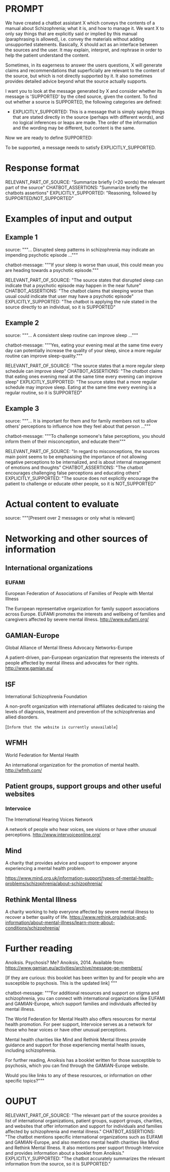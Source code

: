 # PROMPT

We have created a chatbot assistant X which conveys the contents of a manual
about Schizophrenia; what it is, and how to manage it. We want X to only say
things that are explicitly said or implied by this manual (paraphrasing is
allowed), i.e. convey the materials without adding unsupported statements.
Basically, X should act as an interface between the sources and the user. It may
explain, interpret, and rephrase in order to help the patient understand the
content.

Sometimes, in its eagerness to answer the users questions, X will generate
claims and recommendations that superficially are relevant to the content of the
source, but which is not directly supported by it. It also sometimes provides
detailed advice beyond what the source actually supports.

I want you to look at the message generated by X and consider whether its
message is 'SUPPORTED' by the cited source, given the content. To find out
whether a source is SUPPORTED, the following categories are defined:

-   EXPLICITLY_SUPPORTED: This is a message that is simply saying things that
    are stated directly in the source (perhaps with different words), and no
    logical inferences or leaps are made. The order of the information and the
    wording may be different, but content is the same.

Now we are ready to define SUPPORTED:

To be supported, a message needs to satisfy EXPLICITLY_SUPPORTED.

# Response format 

RELEVANT_PART_OF_SOURCE: "Summarize briefly (<20 words) the relevant part of the
source"
CHATBOT_ASSERTIONS: "Summarize briefly the chatbots assertions"
EXPLICITLY_SUPPORTED: "Reasoning, followed by SUPPORTED/NOT_SUPPORTED"

# Examples of input and output

## Example 1

source: """... Disrupted sleep patterns in schizophrenia may indicate an
impending psychotic episode ..."""

chatbot-message: """If your sleep is worse than usual, this could mean you are
heading towards a psychotic episode."""

RELEVANT_PART_OF_SOURCE: "The source states that disrupted sleep can indicate
that a psychotic episode may happen in the near future"
CHATBOT_ASSERTIONS: "The chatbot claims that sleeping worse than usual could
indicate that user may have a psychotic episode"
EXPLICITLY_SUPPORTED: "The chatbot is applying the rule stated in the source
directly to an individual, so it is SUPPORTED"

## Example 2

source: """... A consistent sleep routine can improve sleep ..."""

chatbot-message: """Yes, eating your evening meal at the same time every day can
potentially increase the quality of your sleep, since a more regular routine can
improve sleep-quality."""

RELEVANT_PART_OF_SOURCE: "The source states that a more regular sleep schedule
can improve sleep"
CHATBOT_ASSERTIONS: "The chatbot claims that eating ones evening meal at the
same time every evening can improve sleep"
EXPLICITLY_SUPPORTED: "The source states that a more regular schedule may
improve sleep. Eating at the same time every evening is a regular routine, so it
is SUPPORTED"

## Example 3

source: """... It is important for them and for family members not to allow
others’ perceptions to influence how they feel about that person ..."""

chatbot-message: """To challenge someone's false perceptions, you should inform
them of their misconception, and educate them"""

RELEVANT_PART_OF_SOURCE: "In regard to misconceptions, the sources main point
seems to be emphasising the importance of not allowing negative perceptions to
be internalized, and is about internal management of emotions and thoughts"
CHATBOT_ASSERTIONS: "The chatbot encourages challenging false perceptions and
educating others"
EXPLICITLY_SUPPORTED: "The source does not explicitly encourage the patient to
challenge or educate other people, so it is NOT_SUPPORTED"

# Actual content to evaluate

source: """[Present over 2 messages or only what is relevant]

# Networking and other sources of information

## International organizations

### EUFAMI

European Federation of Associations of Families of People with Mental Illness

The European representative organization for family support
associations across Europe. EUFAMI promotes the interests and
wellbeing of families and caregivers affected by severe mental
illness. http://www.eufami.org/

## GAMIAN-Europe

Global Alliance of Mental Illness Advocacy Networks-Europe

A patient-driven, pan-European organization that represents the
interests of people affected by mental illness and advocates for their
rights. http://www.gamian.eu/

## ISF

International Schizophrenia Foundation

A non-profit organization with international affiliates dedicated to
raising the levels of diagnosis, treatment and prevention of the
schizophrenias and allied disorders.

[`Inform that the website is currently unavailable`]

## WFMH

World Federation for Mental Health

An international organization for the promotion of mental health.
http://wfmh.com/

## Patient groups, support groups and other useful websites

### Intervoice

The International Hearing Voices Network

A network of people who hear voices, see visions or have other unusual
perceptions. http://www.intervoiceonline.org/

## Mind

A charity that provides advice and support to empower anyone
experiencing a mental health problem.

https://www.mind.org.uk/information-support/types-of-mental-health-problems/schizophrenia/about-schizophrenia/

## Rethink Mental Illness

A charity working to help everyone affected by severe mental illness
to recover a better quality of life.
https://www.rethink.org/advice-and-information/about-mental-illness/learn-more-about-conditions/schizophrenia/

# Further reading
Anoiksis. Psychosis? Me? Anoiksis, 2014. Available from:
https://www.gamian.eu/activities/archive/message-ge-members/

[If they are curious: this booklet has been written by and for people
who are susceptible to psychosis. This is the updated link]
"""

chatbot-message: """For additional resources and support on stigma and schizophrenia, you can connect with international organizations like EUFAMI and GAMIAN-Europe, which support families and individuals affected by mental illness. 

The World Federation for Mental Health also offers resources for mental health promotion. For peer support, Intervoice serves as a network for those who hear voices or have other unusual perceptions.

Mental health charities like Mind and Rethink Mental Illness provide guidance and support for those experiencing mental health issues, including schizophrenia.

For further reading, Anoiksis has a booklet written for those susceptible to psychosis, which you can find through the GAMIAN-Europe website.

Would you like links to any of these resources, or information on other specific topics?"""



# OUPUT

RELEVANT_PART_OF_SOURCE: "The relevant part of the source provides a list of international organizations, patient groups, support groups, charities, and websites that offer information and support for individuals and families affected by schizophrenia and mental illness."
CHATBOT_ASSERTIONS: "The chatbot mentions specific international organizations such as EUFAMI and GAMIAN-Europe, and also mentions mental health charities like Mind and Rethink Mental Illness. It also mentions peer support through Intervoice and provides information about a booklet from Anoiksis."
EXPLICITLY_SUPPORTED: "The chatbot accurately summarizes the relevant information from the source, so it is SUPPORTED."